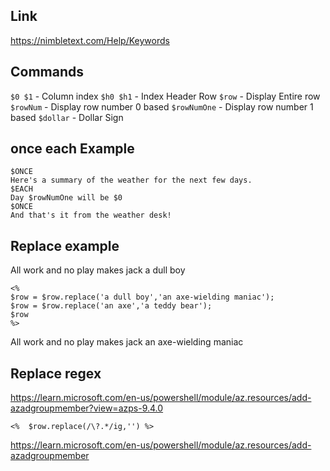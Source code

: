 
## Link
https://nimbletext.com/Help/Keywords

## Commands

`$0 $1` - Column index
`$h0 $h1` - Index Header Row
`$row` - Display Entire row
`$rowNum` - Display row number 0 based
`$rowNumOne` - Display row number 1 based
`$dollar` - Dollar Sign

## once each Example
```
$ONCE
Here's a summary of the weather for the next few days.
$EACH
Day $rowNumOne will be $0
$ONCE
And that's it from the weather desk!
```

## Replace example
All work and no play makes jack a dull boy
```
<% 
$row = $row.replace('a dull boy','an axe-wielding maniac'); 
$row = $row.replace('an axe','a teddy bear');
$row 
%>
```
All work and no play makes jack an axe-wielding maniac

## Replace regex
https://learn.microsoft.com/en-us/powershell/module/az.resources/add-azadgroupmember?view=azps-9.4.0
```
<%  $row.replace(/\?.*/ig,'') %>
```
https://learn.microsoft.com/en-us/powershell/module/az.resources/add-azadgroupmember